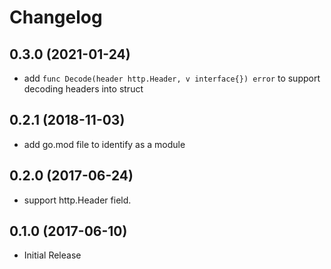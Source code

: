# Changelog

## 0.3.0 (2021-01-24)

* add `func Decode(header http.Header, v interface{}) error` to support decoding headers into struct

## 0.2.1 (2018-11-03)

* add go.mod file to identify as a module


## 0.2.0 (2017-06-24)

* support http.Header field.


## 0.1.0 (2017-06-10)

* Initial Release
